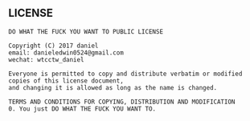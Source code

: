 ## LICENSE
	
	DO WHAT THE FUCK YOU WANT TO PUBLIC LICENSE
	
	Copyright (C) 2017 daniel 
	email: danieledwin0524@gmail.com
	wechat: wtcctw_daniel
	
	Everyone is permitted to copy and distribute verbatim or modified copies of this license document, 
	and changing it is allowed as long as the name is changed.

	TERMS AND CONDITIONS FOR COPYING, DISTRIBUTION AND MODIFICATION
	0. You just DO WHAT THE FUCK YOU WANT TO.
